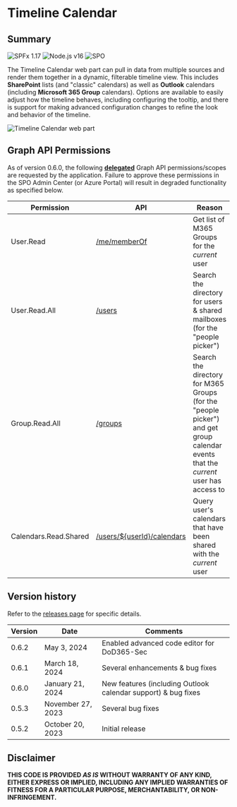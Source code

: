 # Timeline Calendar

## Summary

![SPFx 1.17](https://img.shields.io/badge/SPFx-1.17.2-green.svg)
![Node.js v16](https://img.shields.io/badge/Node.js-v16-green.svg)
![SPO](https://img.shields.io/badge/SharePoint%20Online-Compatible-green.svg)

The Timeline Calendar web part can pull in data from multiple sources and render them together in a dynamic, filterable timeline view. This includes **SharePoint** lists (and "classic" calendars) as well as **Outlook** calendars (including **Microsoft 365 Group** calendars). Options are available to easily adjust how the timeline behaves, including configuring the tooltip, and there is support for making advanced configuration changes to refine the look and behavior of the timeline.

![Timeline Calendar web part](https://github.com/spsprinkles/timeline-calendar/assets/8918397/27d7632c-170e-443e-8b69-7d16fa6c3184)

## Graph API Permissions

As of version 0.6.0, the following [**delegated**](https://learn.microsoft.com/en-us/graph/permissions-overview#delegated-permissions) Graph API permissions/scopes are requested by the application. Failure to approve these permissions in the SPO Admin Center (or Azure Portal) will result in degraded functionality as specified below.

| Permission | API             | Reason        |
| ---------- | --------------- | ------------- |
| User.Read  | [/me/memberOf](https://learn.microsoft.com/en-us/graph/api/user-list-memberof) | Get list of M365 Groups for the _current_ user |
| User.Read.All | [/users](https://learn.microsoft.com/en-us/graph/api/user-list) | Search the directory for users & shared mailboxes (for the "people picker") |
| Group.Read.All | [/groups](https://learn.microsoft.com/en-us/graph/api/group-list) | Search the directory for M365 Groups (for the "people picker") and get group calendar events that the _current_ user has access to |
| Calendars.Read.Shared | [/users/${userId}/calendars](https://learn.microsoft.com/en-us/graph/api/user-list-calendars) | Query user's calendars that have been shared with the _current_ user |

## Version history

Refer to the [releases page](https://github.com/spsprinkles/timeline-calendar/releases) for specific details.

| Version | Date              | Comments        |
| ------- | ----------------- | --------------- |
| 0.6.2   | May 3, 2024       | Enabled advanced code editor for DoD365-Sec |
| 0.6.1   | March 18, 2024    | Several enhancements & bug fixes |
| 0.6.0   | January 21, 2024  | New features (including Outlook calendar support) & bug fixes |
| 0.5.3   | November 27, 2023 | Several bug fixes |
| 0.5.2   | October 20, 2023  | Initial release |

## Disclaimer

**THIS CODE IS PROVIDED _AS IS_ WITHOUT WARRANTY OF ANY KIND, EITHER EXPRESS OR IMPLIED, INCLUDING ANY IMPLIED WARRANTIES OF FITNESS FOR A PARTICULAR PURPOSE, MERCHANTABILITY, OR NON-INFRINGEMENT.**

